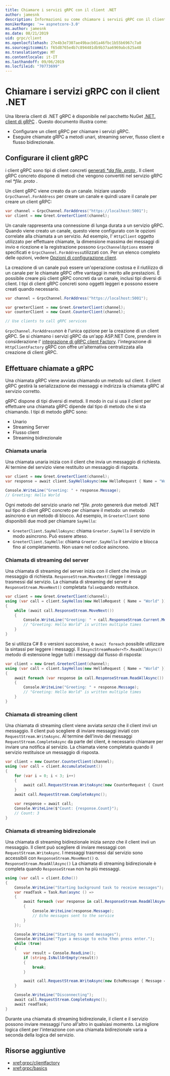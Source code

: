 ```yaml
---
title: Chiamare i servizi gRPC con il client .NET
author: jamesnk
description: Informazioni su come chiamare i servizi gRPC con il client gRPC .NET.
monikerRange: '>= aspnetcore-3.0'
ms.author: jamesnk
ms.date: 08/21/2019
uid: grpc/client
ms.openlocfilehash: 27e4b3e7307ae49bacb01a46fbc1b55b6967c7a0
ms.sourcegitcommit: f65d8765e4b7c894481db9b37aa6969abc625a48
ms.translationtype: MT
ms.contentlocale: it-IT
ms.lasthandoff: 09/06/2019
ms.locfileid: "70773699"
---
```

# <a name="call-grpc-services-with-the-net-client"></a>Chiamare i servizi gRPC con il client .NET

Una libreria client di .NET gRPC è disponibile nel pacchetto NuGet [.NET. client di gRPC](https://www.nuget.org/packages/Grpc.Net.Client) . Questo documento illustra come:

* Configurare un client gRPC per chiamare i servizi gRPC.
* Eseguire chiamate gRPC a metodi unari, streaming server, flusso client e flusso bidirezionale.

## <a name="configure-grpc-client"></a>Configurare il client gRPC

i client gRPC sono tipi di client concreti [generati  *\*da file. proto* ](xref:grpc/basics#generated-c-assets). Il client gRPC concreto dispone di metodi che vengono convertiti nel servizio gRPC nel  *\*file. proto* .

Un client gRPC viene creato da un canale. Iniziare usando `GrpcChannel.ForAddress` per creare un canale e quindi usare il canale per creare un client gRPC:

```csharp
var channel = GrpcChannel.ForAddress("https://localhost:5001");
var client = new Greet.GreeterClient(channel);
```

Un canale rappresenta una connessione di lunga durata a un servizio gRPC. Quando viene creato un canale, questo viene configurato con le opzioni correlate alla chiamata a un servizio. Ad esempio, l' `HttpClient` oggetto utilizzato per effettuare chiamate, la dimensione massima dei messaggi di invio e ricezione e la registrazione possono `GrpcChannelOptions` essere specificati e `GrpcChannel.ForAddress`utilizzati con. Per un elenco completo delle opzioni, vedere [Opzioni di configurazione client](xref:grpc/configuration#configure-client-options).

La creazione di un canale può essere un'operazione costosa e il riutilizzo di un canale per le chiamate gRPC offre vantaggi in merito alle prestazioni. È possibile creare più client gRPC concreti da un canale, inclusi tipi diversi di client. I tipi di client gRPC concreti sono oggetti leggeri e possono essere creati quando necessario.

```csharp
var channel = GrpcChannel.ForAddress("https://localhost:5001");

var greeterClient = new Greet.GreeterClient(channel);
var counterClient = new Count.CounterClient(channel);

// Use clients to call gRPC services
```

`GrpcChannel.ForAddress`non è l'unica opzione per la creazione di un client gRPC. Se si chiamano i servizi gRPC da un'app ASP.NET Core, prendere in considerazione l' [integrazione di gRPC client Factory](xref:grpc/clientfactory). l'integrazione di `HttpClientFactory` gRPC con offre un'alternativa centralizzata alla creazione di client gRPC.

## <a name="make-grpc-calls"></a>Effettuare chiamate a gRPC

Una chiamata gRPC viene avviata chiamando un metodo sul client. Il client gRPC gestirà la serializzazione dei messaggi e indirizza la chiamata gRPC al servizio corretto.

gRPC dispone di tipi diversi di metodi. Il modo in cui si usa il client per effettuare una chiamata gRPC dipende dal tipo di metodo che si sta chiamando. I tipi di metodo gRPC sono:

* Unario
* Streaming Server
* Flusso client
* Streaming bidirezionale

### <a name="unary-call"></a>Chiamata unaria

Una chiamata unaria inizia con il client che invia un messaggio di richiesta. Al termine del servizio viene restituito un messaggio di risposta.

```csharp
var client = new Greet.GreeterClient(channel);
var response = await client.SayHelloAsync(new HelloRequest { Name = "World" });

Console.WriteLine("Greeting: " + response.Message);
// Greeting: Hello World
```

Ogni metodo del servizio unario nel  *\*file. proto* genererà due metodi .NET sul tipo di client gRPC concreto per chiamare il metodo: un metodo asincrono e un metodo di blocco. Ad esempio, in `GreeterClient` sono disponibili due modi per chiamare `SayHello`:

* `GreeterClient.SayHelloAsync`: chiama `Greeter.SayHello` il servizio in modo asincrono. Può essere atteso.
* `GreeterClient.SayHello`: chiama `Greeter.SayHello` il servizio e blocca fino al completamento. Non usare nel codice asincrono.

### <a name="server-streaming-call"></a>Chiamata di streaming del server

Una chiamata di streaming del server inizia con il client che invia un messaggio di richiesta. `ResponseStream.MoveNext()`legge i messaggi trasmessi dal servizio. La chiamata di streaming del server è `ResponseStream.MoveNext()` completata `false`quando restituisce.

```csharp
var client = new Greet.GreeterClient(channel);
using (var call = client.SayHellos(new HelloRequest { Name = "World" }))
{
    while (await call.ResponseStream.MoveNext())
    {
        Console.WriteLine("Greeting: " + call.ResponseStream.Current.Message);
        // "Greeting: Hello World" is written multiple times
    }
}
```

Se si utilizza C# 8 o versioni successive, è `await foreach` possibile utilizzare la sintassi per leggere i messaggi. Il `IAsyncStreamReader<T>.ReadAllAsync()` metodo di estensione legge tutti i messaggi dal flusso di risposta:

```csharp
var client = new Greet.GreeterClient(channel);
using (var call = client.SayHellos(new HelloRequest { Name = "World" }))
{
    await foreach (var response in call.ResponseStream.ReadAllAsync())
    {
        Console.WriteLine("Greeting: " + response.Message);
        // "Greeting: Hello World" is written multiple times
    }
}
```

### <a name="client-streaming-call"></a>Chiamata di streaming client

Una chiamata di streaming client viene avviata *senza* che il client invii un messaggio. Il client può scegliere di inviare messaggi inviati con `RequestStream.WriteAsync`. Al termine dell'invio dei messaggi `RequestStream.CompleteAsync` da parte del client, è necessario chiamare per inviare una notifica al servizio. La chiamata viene completata quando il servizio restituisce un messaggio di risposta.

```csharp
var client = new Counter.CounterClient(channel);
using (var call = client.AccumulateCount())
{
    for (var i = 0; i < 3; i++)
    {
        await call.RequestStream.WriteAsync(new CounterRequest { Count = 1 });
    }
    await call.RequestStream.CompleteAsync();

    var response = await call;
    Console.WriteLine($"Count: {response.Count}");
    // Count: 3
}
```

### <a name="bi-directional-streaming-call"></a>Chiamata di streaming bidirezionale

Una chiamata di streaming bidirezionale inizia *senza* che il client invii un messaggio. Il client può scegliere di inviare messaggi con `RequestStream.WriteAsync`. I messaggi trasmessi dal servizio sono accessibili con `ResponseStream.MoveNext()` o. `ResponseStream.ReadAllAsync()` La chiamata di streaming bidirezionale è completa quando `ResponseStream` non ha più messaggi.

```csharp
using (var call = client.Echo())
{
    Console.WriteLine("Starting background task to receive messages");
    var readTask = Task.Run(async () =>
    {
        await foreach (var response in call.ResponseStream.ReadAllAsync())
        {
            Console.WriteLine(response.Message);
            // Echo messages sent to the service
        }
    });

    Console.WriteLine("Starting to send messages");
    Console.WriteLine("Type a message to echo then press enter.");
    while (true)
    {
        var result = Console.ReadLine();
        if (string.IsNullOrEmpty(result))
        {
            break;
        }

        await call.RequestStream.WriteAsync(new EchoMessage { Message = result });
    }

    Console.WriteLine("Disconnecting");
    await call.RequestStream.CompleteAsync();
    await readTask;
}
```

Durante una chiamata di streaming bidirezionale, il client e il servizio possono inviare messaggi l'uno all'altro in qualsiasi momento. La migliore logica client per l'interazione con una chiamata bidirezionale varia a seconda della logica del servizio.

## <a name="additional-resources"></a>Risorse aggiuntive

* <xref:grpc/clientfactory>
* <xref:grpc/basics>
